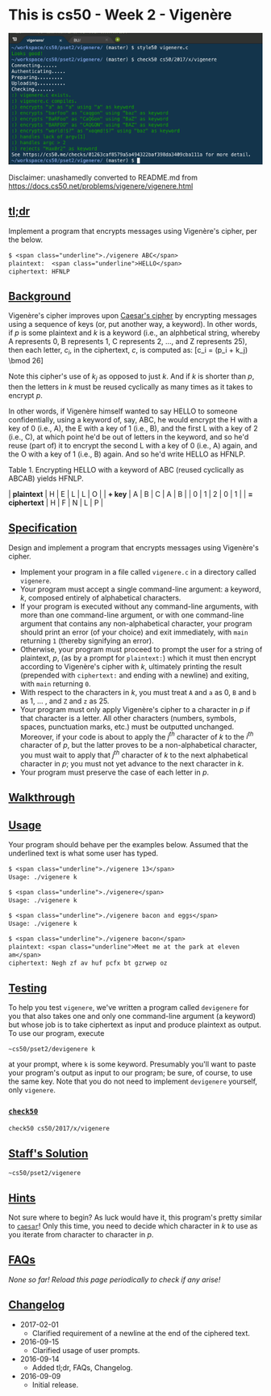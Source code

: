 # This is cs50 - Week 2 - Vigenère

![screenshot of check50 Vigenère](check50_vigenere.png)

Disclaimer: unashamedly converted to README.md from https://docs.cs50.net/problems/vigenere/vigenere.html

## [tl;dr](#tl-dr)

Implement a program that encrypts messages using Vigenère's cipher, per the below.

```
$ <span class="underline">./vigenere ABC</span>
plaintext:  <span class="underline">HELLO</span>
ciphertext: HFNLP
```

## [Background](#background)

Vigenère's cipher improves upon [Caesar's cipher](../caesar/caesar.html) by encrypting messages using a sequence of keys (or, put another way, a keyword). In other words, if _p_ is some plaintext and _k_ is a keyword (i.e., an alphbetical string, whereby A represents 0, B represents 1, C represents 2, ...​, and Z represents 25), then each letter, _c<sub>i</sub>_, in the ciphertext, _c_, is computed as:
\[c_i = (p_i + k_j) \bmod 26\]

Note this cipher's use of _k<sub>j</sub>_ as opposed to just _k_. And if _k_ is shorter than _p_, then the letters in _k_ must be reused cyclically as many times as it takes to encrypt _p_.

In other words, if Vigenère himself wanted to say HELLO to someone confidentially, using a keyword of, say, ABC, he would encrypt the H with a key of 0 (i.e., A), the E with a key of 1 (i.e., B), and the first L with a key of 2 (i.e., C), at which point he'd be out of letters in the keyword, and so he'd reuse (part of) it to encrypt the second L with a key of 0 (i.e., A) again, and the O with a key of 1 (i.e., B) again. And so he'd write HELLO as HFNLP.

<caption>Table 1. Encrypting HELLO with a keyword of ABC (reused cyclically as ABCAB) yields HFNLP.</caption>

| **plaintext** | H | E | L | L | O |
| **+ key** | A | B | C | A | B |
| 0 | 1 | 2 | 0 | 1 |
| **= ciphertext** | H | F | N | L | P |

## [Specification](#specification)

Design and implement a program that encrypts messages using Vigenère's cipher.

* Implement your program in a file called `vigenere.c` in a directory called `vigenere`.
* Your program must accept a single command-line argument: a keyword, _k_, composed entirely of alphabetical characters.
* If your program is executed without any command-line arguments, with more than one command-line argument, or with one command-line argument that contains any non-alphabetical character, your program should print an error (of your choice) and exit immediately, with `main` returning `1` (thereby signifying an error).
* Otherwise, your program must proceed to prompt the user for a string of plaintext, _p_, (as by a prompt for `plaintext:`) which it must then encrypt according to Vigenère's cipher with _k_, ultimately printing the result (prepended with `ciphertext:` and ending with a newline) and exiting, with `main` returning `0`.
* With respect to the characters in _k_, you must treat `A` and `a` as 0, `B` and `b` as 1, ...​ , and `Z` and `z` as 25.
* Your program must only apply Vigenère's cipher to a character in _p_ if that character is a letter. All other characters (numbers, symbols, spaces, punctuation marks, etc.) must be outputted unchanged. Moreover, if your code is about to apply the _j<sup>th</sup>_ character of _k_ to the _i<sup>th</sup>_ character of _p_, but the latter proves to be a non-alphabetical character, you must wait to apply that _j<sup>th</sup>_ character of _k_ to the next alphabetical character in _p_; you must not yet advance to the next character in _k_.
* Your program must preserve the case of each letter in _p_.

## [Walkthrough](#walkthrough)

## [Usage](#usage)

Your program should behave per the examples below. Assumed that the underlined text is what some user has typed.

```
$ <span class="underline">./vigenere 13</span>
Usage: ./vigenere k
```

```
$ <span class="underline">./vigenere</span>
Usage: ./vigenere k
```

```
$ <span class="underline">./vigenere bacon and eggs</span>
Usage: ./vigenere k
```

```
$ <span class="underline">./vigenere bacon</span>
plaintext: <span class="underline">Meet me at the park at eleven am</span>
ciphertext: Negh zf av huf pcfx bt gzrwep oz
```

## [Testing](#testing)

To help you test `vigenere`, we've written a program called `devigenere` for you that also takes one and only one command-line argument (a keyword) but whose job is to take ciphertext as input and produce plaintext as output. To use our program, execute

```
~cs50/pset2/devigenere k
```

at your prompt, where `k` is some keyword. Presumably you'll want to paste your program's output as input to our program; be sure, of course, to use the same key. Note that you do not need to implement `devigenere` yourself, only `vigenere`.

### [`check50`](#code-check50-code)

```
check50 cs50/2017/x/vigenere
```

## [Staff's Solution](#staff-s-solution)

```
~cs50/pset2/vigenere
```

## [Hints](#hints)

Not sure where to begin? As luck would have it, this program's pretty similar to [`caesar`](../caesar/caesar.html)! Only this time, you need to decide which character in _k_ to use as you iterate from character to character in _p_.

## [FAQs](#faqs)

_None so far! Reload this page periodically to check if any arise!_

## [Changelog](#changelog)

* 2017-02-01
  - Clarified requirement of a newline at the end of the ciphered text.
* 2016-09-15
  - Clarified usage of user prompts.
* 2016-09-14
  - Added tl;dr, FAQs, Changelog.
* 2016-09-09
  - Initial release.
